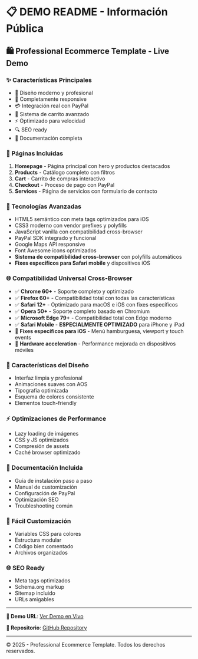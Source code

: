 # 📋 DEMO README - Información Pública

## 🛍️ Professional Ecommerce Template - Live Demo

### ✨ Características Principales
- 🎨 Diseño moderno y profesional
- 📱 Completamente responsive
- 💳 Integración real con PayPal
- 🛒 Sistema de carrito avanzado
- ⚡ Optimizado para velocidad
- 🔍 SEO ready
- 📖 Documentación completa

### 🎯 Páginas Incluidas
1. **Homepage** - Página principal con hero y productos destacados
2. **Products** - Catálogo completo con filtros
3. **Cart** - Carrito de compras interactivo
4. **Checkout** - Proceso de pago con PayPal
5. **Services** - Página de servicios con formulario de contacto

### 🚀 Tecnologías Avanzadas
- HTML5 semántico con meta tags optimizados para iOS
- CSS3 moderno con vendor prefixes y polyfills
- JavaScript vanilla con compatibilidad cross-browser
- PayPal SDK integrado y funcional
- Google Maps API responsive
- Font Awesome icons optimizados
- **Sistema de compatibilidad cross-browser** con polyfills automáticos
- **Fixes específicos para Safari mobile** y dispositivos iOS

### 🌐 Compatibilidad Universal Cross-Browser
- ✅ **Chrome 60+** - Soporte completo y optimizado
- ✅ **Firefox 60+** - Compatibilidad total con todas las características  
- ✅ **Safari 12+** - Optimizado para macOS e iOS con fixes específicos
- ✅ **Opera 50+** - Soporte completo basado en Chromium
- ✅ **Microsoft Edge 79+** - Compatibilidad total con Edge moderno
- ✅ **Safari Mobile** - **ESPECIALMENTE OPTIMIZADO** para iPhone y iPad
- 🍎 **Fixes específicos para iOS** - Menú hamburguesa, viewport y touch events
- 🚀 **Hardware acceleration** - Performance mejorada en dispositivos móviles

### 🎨 Características del Diseño
- Interfaz limpia y profesional
- Animaciones suaves con AOS
- Tipografía optimizada
- Esquema de colores consistente
- Elementos touch-friendly

### ⚡ Optimizaciones de Performance
- Lazy loading de imágenes
- CSS y JS optimizados
- Compresión de assets
- Caché browser optimizado

### 📖 Documentación Incluida
- Guía de instalación paso a paso
- Manual de customización
- Configuración de PayPal
- Optimización SEO
- Troubleshooting común

### 🔧 Fácil Customización
- Variables CSS para colores
- Estructura modular
- Código bien comentado
- Archivos organizados

### 🌐 SEO Ready
- Meta tags optimizados
- Schema.org markup
- Sitemap incluido
- URLs amigables

---

**🎯 Demo URL**: [Ver Demo en Vivo](https://your-username.github.io/ecommerce-template-demo)

**📁 Repositorio**: [GitHub Repository](https://github.com/your-username/ecommerce-template-demo)

---

© 2025 - Professional Ecommerce Template. Todos los derechos reservados.